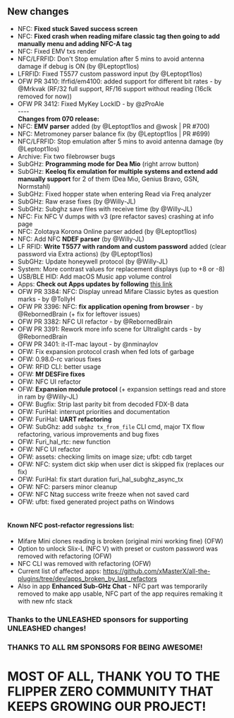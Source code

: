 ## New changes
* NFC: **Fixed stuck Saved success screen**
* NFC: **Fixed crash when reading mifare classic tag then going to add manually menu and adding NFC-A tag**
* NFC: Fixed EMV txs render
* NFC/LFRFID: Don't Stop emulation after 5 mins to avoid antenna damage if debug is ON (by @Leptopt1los)
* LFRFID: Fixed T5577 custom password input (by @Leptopt1los)
* OFW PR 3410: lfrfid/em4100: added support for different bit rates - by @Mrkvak (RF/32 full support, RF/16 support without reading (16clk removed for now))
* OFW PR 3412: Fixed MyKey LockID - by @zProAle
<br>----<br>
**Changes from 070 release:**<br>
* NFC: **EMV parser** added (by @Leptopt1los and @wosk | PR #700)
* NFC: Metromoney parser balance fix (by @Leptopt1los | PR #699)
* NFC/LFRFID: Stop emulation after 5 mins to avoid antenna damage (by @Leptopt1los)
* Archive: Fix two filebrowser bugs
* SubGHz: **Programming mode for Dea Mio** (right arrow button)
* SubGHz: **Keeloq fix emulation for multiple systems and extend add manually support** for 2 of them (Dea Mio, Genius Bravo, GSN, Normstahl)
* SubGHz: Fixed hopper state when entering Read via Freq analyzer
* SubGHz: Raw erase fixes (by @Willy-JL)
* SubGHz: Subghz save files with receive time (by @Willy-JL)
* NFC: Fix NFC V dumps with v3 (pre refactor saves) crashing at info page
* NFC: Zolotaya Korona Online parser added (by @Leptopt1los)
* NFC: Add NFC **NDEF parser** (by @Willy-JL)
* LF RFID: **Write T5577 with random and custom password** added (clear password via Extra actions) (by @Leptopt1los)
* SubGHz: Update honeywell protocol (by @Willy-JL)
* System: More contrast values for replacement displays (up to +8 or -8)
* USB/BLE HID: Add macOS Music app volume control
* Apps: **Check out Apps updates by following** [this link](https://github.com/xMasterX/all-the-plugins/commits/dev)
* OFW PR 3384: NFC: Display unread Mifare Classic bytes as question marks - by @TollyH
* OFW PR 3396: NFC: **fix application opening from browser** - by @RebornedBrain (+ fix for leftover issues)
* OFW PR 3382: NFC UI refactor - by @RebornedBrain
* OFW PR 3391: Rework more info scene for Ultralight cards - by @RebornedBrain
* OFW PR 3401: it-IT-mac layout - by @nminaylov
* OFW: Fix expansion protocol crash when fed lots of garbage
* OFW: 0.98.0-rc various fixes
* OFW: RFID CLI: better usage
* OFW: **Mf DESFire fixes**
* OFW: NFC UI refactor
* OFW: **Expansion module protocol** (+ expansion settings read and store in ram by @Willy-JL) 
* OFW: Bugfix: Strip last parity bit from decoded FDX-B data
* OFW: FuriHal: interrupt priorities and documentation
* OFW: FuriHal: **UART refactoring**
* OFW: SubGhz: add `subghz tx_from_file` CLI cmd, major TX flow refactoring, various improvements and bug fixes
* OFW: Furi_hal_rtc: new function
* OFW: NFC UI refactor 
* OFW: assets: checking limits on image size; ufbt: cdb target
* OFW: NFC: system dict skip when user dict is skipped fix (replaces our fix)
* OFW: FuriHal: fix start duration furi_hal_subghz_async_tx
* OFW: NFC: parsers minor cleanup
* OFW: NFC Ntag success write freeze when not saved card
* OFW: ufbt: fixed generated project paths on Windows 
<br><br>
#### Known NFC post-refactor regressions list: 
- Mifare Mini clones reading is broken (original mini working fine) (OFW)
- Option to unlock Slix-L (NFC V) with preset or custom password was removed with refactoring (OFW)
- NFC CLI was removed with refactoring (OFW)
- Current list of affected apps: https://github.com/xMasterX/all-the-plugins/tree/dev/apps_broken_by_last_refactors
- Also in app **Enhanced Sub-GHz Chat** - NFC part was temporarily removed to make app usable, NFC part of the app requires remaking it with new nfc stack

### Thanks to the UNLEASHED sponsors for supporting UNLEASHED changes!

### THANKS TO ALL RM SPONSORS FOR BEING AWESOME!

# MOST OF ALL, THANK YOU TO THE FLIPPER ZERO COMMUNITY THAT KEEPS GROWING OUR PROJECT!

